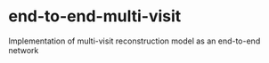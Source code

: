 # end-to-end-multi-visit
Implementation of multi-visit reconstruction model as an end-to-end network 
